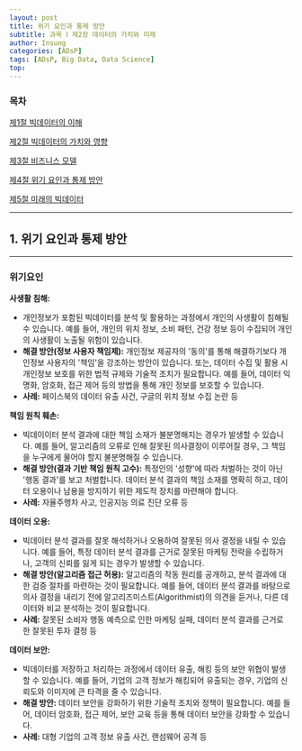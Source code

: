 ```yaml
---
layout: post
title: 위기 요인과 통제 방안
subtitle: 과목 Ⅰ 제2장 데이터의 가치와 미래
author: Insung
categories: [ADsP]
tags: [ADsP, Big Data, Data Science]
top:
---
```


### 목차

[제1절 빅데이터의 이해](/adsp/2025/03/29/Introduction-to-big-data.html)

[제2절 빅데이터의 가치와 영향](/adsp/2025/03/29/the-value-and-impact-of-big-data.html)

[제3절 비즈니스 모델](/adsp/2025/03/29/business-model.html)

[제4절 위기 요인과 통제 방안](/adsp/2025/03/29/crisis-factors-and-control-measures.html)

[제5절 미래의 빅데이터](/adsp/2025/03/30/future-of-big-data.html)

---

## 1. 위기 요인과 통제 방안

---

### 위기요인 

**사생활 침해:** 
- 개인정보가 포함된 빅데이터를 분석 및 활용하는 과정에서 개인의 사생활이 침해될 수 있습니다. 예를 들어, 개인의 위치 정보, 소비 패턴, 건강 정보 등이 수집되어 개인의 사생활이 노출될 위험이 있습니다.
- **해결 방안(정보 사용자 책임제):** 개인정보 제공자의 '동의'를 통해 해결하기보다 개인정보 사용자의 '책임'을 강조하는 방안이 있습니다. 또는, 데이터 수집 및 활용 시 개인정보 보호를 위한 법적 규제와 기술적 조치가 필요합니다. 예를 들어, 데이터 익명화, 암호화, 접근 제어 등의 방법을 통해 개인 정보를 보호할 수 있습니다.
- **사례:** 페이스북의 데이터 유출 사건, 구글의 위치 정보 수집 논란 등

**책임 원칙 훼손:** 
- 빅데이이터 분석 결과에 대한 책임 소재가 불분명해지는 경우가 발생할 수 있습니다. 예를 들어, 알고리즘의 오류로 인해 잘못된 의사결정이 이루어질 경우, 그 책임을 누구에게 물어야 할지 불분명해질 수 있습니다.
- **해결 방안(결과 기반 책임 원칙 고수):** 특정인의 '성향'에 따라 처벌하는 것이 아닌 '행동 결과'를 보고 처벌합니다. 데이터 분석 결과의 책임 소재를 명확히 하고, 데이터 오용이나 남용을 방지하기 위한 제도적 장치를 마련해야 합니다.
- **사례:** 자율주행차 사고, 인공지능 의료 진단 오류 등

**데이터 오용:** 
- 빅데이터 분석 결과를 잘못 해석하거나 오용하여 잘못된 의사 결정을 내릴 수 있습니다. 예를 들어, 특정 데이터 분석 결과를 근거로 잘못된 마케팅 전략을 수립하거나, 고객의 신뢰를 잃게 되는 경우가 발생할 수 있습니다.
- **해결 방안(알고리즘 접근 허용):** 알고리즘의 작동 원리를 공개하고, 분석 결과에 대한 검증 절차를 마련하는 것이 필요합니다. 예를 들어, 데이터 분석 결과를 바탕으로 의사 결정을 내리기 전에 알고리즈미스트(Algorithmist)의 의견을 듣거나, 다른 데이터와 비교 분석하는 것이 필요합니다.
- **사례:** 잘못된 소비자 행동 예측으로 인한 마케팅 실패, 데이터 분석 결과를 근거로 한 잘못된 투자 결정 등

**데이터 보안:**
- 빅데이터를 저장하고 처리하는 과정에서 데이터 유출, 해킹 등의 보안 위협이 발생할 수 있습니다. 예를 들어, 기업의 고객 정보가 해킹되어 유출되는 경우, 기업의 신뢰도와 이미지에 큰 타격을 줄 수 있습니다.
- **해결 방안:** 데이터 보안을 강화하기 위한 기술적 조치와 정책이 필요합니다. 예를 들어, 데이터 암호화, 접근 제어, 보안 교육 등을 통해 데이터 보안을 강화할 수 있습니다.
- **사례:** 대형 기업의 고객 정보 유출 사건, 랜섬웨어 공격 등


